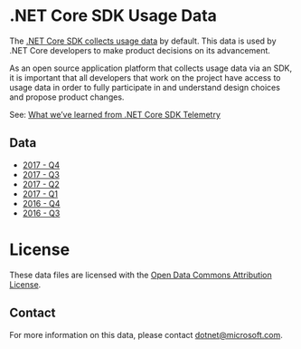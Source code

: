 # .NET Core SDK Usage Data

The [.NET Core SDK collects usage data](https://docs.microsoft.com/dotnet/core/tools/telemetry) by default. This data is used by .NET Core developers to make product decisions on its advancement.

As an open source application platform that collects usage data via an SDK, it is important that all developers that work on the project have access to usage data in order to fully participate in and understand design choices and propose product changes. 

See: [What we’ve learned from .NET Core SDK Telemetry](https://blogs.msdn.microsoft.com/dotnet/2017/07/21/what-weve-learned-from-net-core-sdk-telemetry/)

## Data

* [2017 - Q4](https://dotnetcli.blob.core.windows.net/usagedata/dotnet-cli-usage-2017-q4.tsv)
* [2017 - Q3](https://dotnetcli.blob.core.windows.net/usagedata/dotnet-cli-usage-2017-q3.tsv)
* [2017 - Q2](https://dotnetcli.blob.core.windows.net/usagedata/dotnet-cli-usage-2017-q2.tsv)
* [2017 - Q1](https://dotnetcli.blob.core.windows.net/usagedata/dotnet-cli-usage-2017-q1.tsv)
* [2016 - Q4](https://dotnetcli.blob.core.windows.net/usagedata/dotnet-cli-usage-2016-q4.tsv)
* [2016 - Q3](https://dotnetcli.blob.core.windows.net/usagedata/dotnet-cli-usage-2016-q3.tsv)

# License

These data files are licensed with the [Open Data Commons Attribution License](https://opendatacommons.org/licenses/by/).

## Contact

For more information on this data, please contact [dotnet@microsoft.com](mailto:dotnet@microsoft.com).
